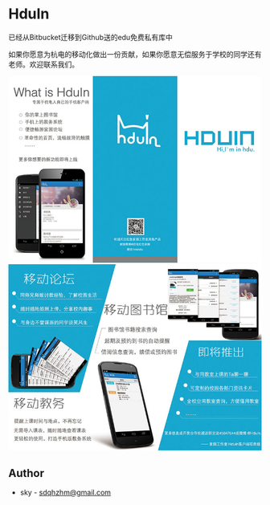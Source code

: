 HduIn
=====

已经从Bitbucket迁移到Github送的edu免费私有库中

如果你愿意为杭电的移动化做出一份贡献，如果你愿意无偿服务于学校的同学还有老师。欢迎联系我们。

![image](other/info0.jpg)
![image](other/info1.jpg)

Author
------
* sky - <sdqhzhm@gmail.com>
